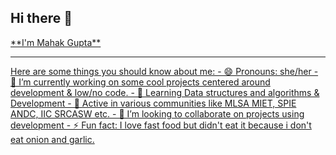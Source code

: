 ## Hi there 👋
<a href="https://encrypted-tbn0.gstatic.com/images?q=tbn:ANd9GcQViGIWGPB0ThklBbBSoODEUlV1yEak6-W63Q&s">
**I'm Mahak Gupta**
<hr>
Here are some things you should know about me:
- 😄 Pronouns: she/her
- 🔭 I’m currently working on some cool projects centered around development & low/no code.
- 🌱 Learning Data structures and algorithms & Development  
- 🔭 Active in various communities like MLSA MIET, SPIE ANDC, IIC SRCASW etc.
- 👯 I’m looking to collaborate on projects using development
- ⚡ Fun fact: I love fast food but didn't eat it because i don't eat onion and garlic.



